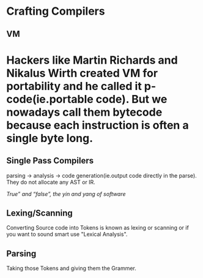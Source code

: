 # Crafting Compilers

## VM
# Hackers like Martin Richards and Nikalus Wirth created VM for portability and he called it p-code(ie.portable code). But we nowadays call them __bytecode__ because each instruction is often a single byte long.

## Single Pass Compilers
parsing -> analysis -> code generation(ie.output code directly in the parse). They do not allocate any AST or IR.

_True” and “false”, the yin and yang of software_

## Lexing/Scanning
 Converting Source code into Tokens is known as lexing or scanning or if you want to sound smart use "Lexical Analysis".

## Parsing

Taking those Tokens and giving them the Grammer.
